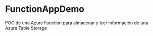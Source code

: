 # FunctionAppDemo

POC de una Azure Function para almacenar y leer información de una Azure Table Storage
